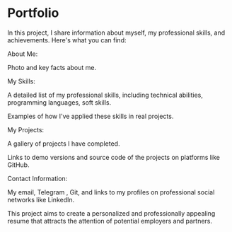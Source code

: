 # Portfolio
In this project, I share information about myself, my professional skills, and achievements. Here's what you can find:

About Me:

Photo and key facts about me.

My Skills:

A detailed list of my professional skills, including technical abilities, programming languages, soft skills.

Examples of how I've applied these skills in real projects.

My Projects:

A gallery of projects I have completed.

Links to demo versions and source code of the projects on platforms like GitHub.

Contact Information:

My email, Telegram , Git, and links to my profiles on professional social networks like LinkedIn.

This project aims to create a personalized and professionally appealing resume that attracts the attention of potential employers and partners.


